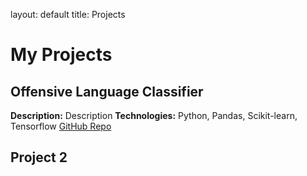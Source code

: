 layout: default
title: Projects

# My Projects

## Offensive Language Classifier
**Description:** Description
**Technologies:** Python, Pandas, Scikit-learn, Tensorflow
[GitHub Repo](https://github.com/AElGohary002/TweetClassifier)

## Project 2


